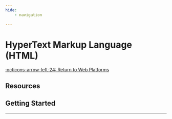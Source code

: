 ```yaml
---
hide:
    - navigation

---
```


# HyperText Markup Language (HTML)

[:octicons-arrow-left-24: Return to Web Platforms](/Knowledge-Notebook/Platform-Development/02_Web-Platforms/)

## Resources

## Getting Started

---

